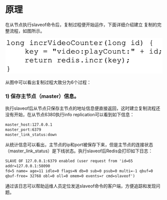 # 原理

在从节点执行slaveof命令后，复制过程便开始运作，下面详细介绍建立 复制的完整流程，如图所示。

![](../.gitbook/assets/image%20%2835%29.png)

从图中可以看出复制过程大致分为6个过程：

### 1\) 保存主节点（master）信息。

执行slaveof后从节点只保存主节点的地址信息便直接返回，这时建立复制流程还没有开始，在从节点6380执行info replication可以看到如下信息：

```text
master_host:127.0.0.1
master_port:6379
master_link_status:down
```

从统计信息可以看出，主节点的ip和port被保存下来，但是主节点的连接状态（master\_link\_status）是下线状态。执行slaveof后Redis会打印如下日志：

```text
SLAVE OF 127.0.0.1:6379 enabled (user request from 'id=65 addr=127.0.0.1:58090
fd=5 name= age=11 idle=0 flags=N db=0 sub=0 psub=0 multi=-1 qbuf=0 qbuf-free= 32768 obl=0 oll=0 omem=0 events=r cmd=slaveof')
```

通过该日志可以帮助运维人员定位发送slaveof命令的客户端，方便追踪和发现问题。

